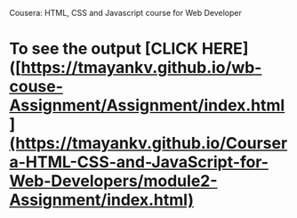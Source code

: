 Cousera: HTML, CSS and Javascript course for Web Developer
# To see the output [CLICK HERE]([https://tmayankv.github.io/wb-couse-Assignment/Assignment/index.html](https://tmayankv.github.io/Coursera-HTML-CSS-and-JavaScript-for-Web-Developers/module2-Assignment/index.html)
